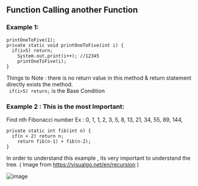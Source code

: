 ## Function Calling another Function
### Example 1:
```
printOneToFive(1);
private static void printOneToFive(int i) {
  if(i>5) return;
    System.out.print(i++); //12345
    printOneToFive(i);
}
```
Things to Note : there is no return value in this method & return statement directly exists the method.\
` if(i>5) return;` is the Base Condition

### Example 2 : This is the most Important:

Find nth Fibonacci number
Ex : 0, 1, 1, 2, 3, 5, 8, 13, 21, 34, 55, 89, 144, 
```
private static int fib(int n) {
  if(n < 2) return n;
    return fib(n-1) + fib(n-2);
}
```
In order to understand this example , its very important to understand the tree. ( Image from https://visualgo.net/en/recursion )

![image](https://github.com/ScriptKiddie47/SampleCode/assets/59485946/72521a26-a3cf-49f4-a624-90b75d3b894c)
